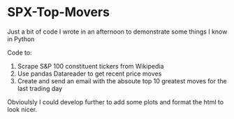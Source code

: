 # SPX-Top-Movers
Just a bit of code I wrote in an afternoon to demonstrate some things I know in Python 

Code to:
1) Scrape S&P 100 constituent tickers from Wikipedia
2) Use pandas Datareader to get recent price moves 
3) Create and send an email with the absoute top 10 greatest moves for the last trading day

Obvioulsly I could develop further to add some plots and format the html to look nicer. 
